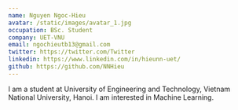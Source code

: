```yaml
---
name: Nguyen Ngoc-Hieu
avatar: /static/images/avatar_1.jpg
occupation: BSc. Student
company: UET-VNU
email: ngochieutb13@gmail.com
twitter: https://twitter.com/Twitter
linkedin: https://www.linkedin.com/in/hieunn-uet/
github: https://github.com/NNHieu
---
```


I am a student at University of Engineering and Technology, Vietnam National University, Hanoi. I am interested in Machine Learning.
